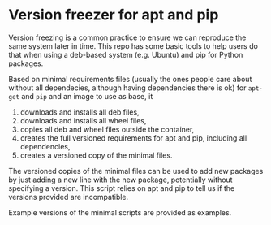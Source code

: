 Version freezer for apt and pip
===============================
Version freezing is a common practice to ensure we can reproduce the same system later in time. This
repo has some basic tools to help users do that when using a deb-based system (e.g. Ubuntu) and pip
for Python packages.

Based on minimal requirements files (usually the ones people care about without all dependecies,
although having dependencies there is ok) for `apt-get` and `pip` and an image to use as base, it

1) downloads and installs all deb files,
2) downloads and installs all wheel files,
3) copies all deb and wheel files outside the container,
4) creates the full versioned requirements for apt and pip, including all dependencies,
5) creates a versioned copy of the minimal files.

The versioned copies of the minimal files can be used to add new packages by just adding a new line
with the new package, potentially without specifying a version. This script relies on apt and pip to
tell us if the versions provided are incompatible.

Example versions of the minimal scripts are provided as examples.
